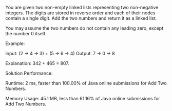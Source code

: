 You are given two non-empty linked lists representing two non-negative integers. The digits are stored in reverse order and each of their nodes contain a single digit. Add the two numbers and return it as a linked list.

You may assume the two numbers do not contain any leading zero, except the number 0 itself.

Example:

Input: (2 -> 4 -> 3) + (5 -> 6 -> 4)
Output: 7 -> 0 -> 8

Explanation: 342 + 465 = 807.


Solution Performance:

Runtime: 2 ms, faster than 100.00% of Java online submissions for Add Two Numbers.

Memory Usage: 45.1 MB, less than 61.16% of Java online submissions for Add Two Numbers.
